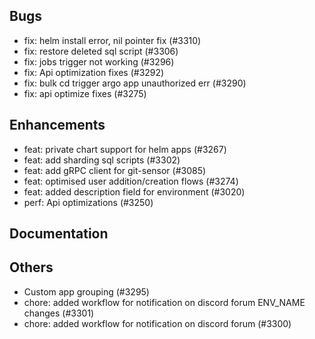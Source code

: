 ## Bugs
- fix: helm install error, nil pointer fix (#3310)
- fix: restore deleted sql script (#3306)
- fix: jobs trigger not working (#3296)
- fix: Api optimization fixes (#3292)
- fix: bulk cd trigger argo app unauthorized err (#3290)
- fix: api optimize fixes (#3275)
## Enhancements
- feat: private chart support for helm apps (#3267)
- feat: add sharding sql scripts (#3302)
- feat: add gRPC client for git-sensor (#3085)
- feat: optimised user addition/creation flows (#3274)
- feat: added description field for environment  (#3020)
- perf: Api optimizations (#3250)
## Documentation
## Others
- Custom app grouping  (#3295)
- chore: added workflow for notification on discord forum ENV_NAME changes (#3301)
- chore: added workflow for notification on discord forum (#3300)
